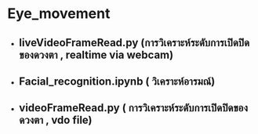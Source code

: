 #	Eye_movement
*	##	liveVideoFrameRead.py (การวิเคราะห์ระดับการเปิดปิดของดวงตา , realtime via webcam)
*	##	Facial_recognition.ipynb ( วิเคราะห์อารมณ์)
*	##	videoFrameRead.py ( การวิเคราะห์ระดับการเปิดปิดของดวงตา ,  vdo file)